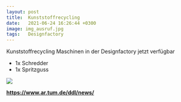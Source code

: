 ```yaml
---
layout: post
title:  Kunststoffrecycling
date:   2021-06-24 16:26:44 +0300
image: img_ausruf.jpg
tags:   Designfactory
---
```

 

Kunststoffrecycling Maschinen in der Designfactory jetzt verfügbar
 
* 1x Schredder
* 1x Spritzguss

![]({{site.baseurl}}/img/img_kunststoff.jpeg)



<b> https://www.ar.tum.de/ddl/news/ <b>